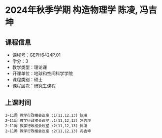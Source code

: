 # 2024年秋季学期 构造物理学 陈凌, 冯吉坤






## 课程信息

- 课程号：GEPH6424P.01
- 学分：3
- 教学类型：理论课
- 开课单位：地球和空间科学学院
- 课程类别：硕士
- 课程层次：研究生课程

## 上课时间

```
2~11周 教学行政楼会议室 :1(11,12,13) 陈凌
2~11周 教学行政楼会议室 :1(11,12,13) 冯吉坤
2~11周 教学行政楼会议室 :2(11,12,13) 陈凌
2~11周 教学行政楼会议室 :2(11,12,13) 冯吉坤
```

